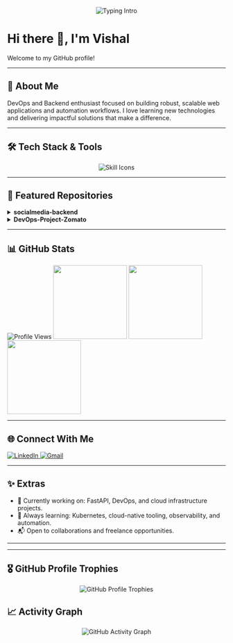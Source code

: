 



<p align="center">
  <img src="https://readme-typing-svg.demolab.com?font=Fira+Code&size=22&pause=1000&color=00F7E2&center=true&vCenter=true&width=700&lines=DevOps+%26+Backend+Engineer;Cloud+%7C+Automation+%7C+Observability;Building+robust+%26+scalable+systems+%F0%9F%9A%80;Always+Learning+New+Things" alt="Typing Intro" />
</p>



# Hi there 👋, I'm Vishal

Welcome to my GitHub profile!

---

## 🚀 About Me
DevOps and Backend enthusiast focused on building robust, scalable web applications and automation workflows. I love learning new technologies and delivering impactful solutions that make a difference.

---

## 🛠️ Tech Stack & Tools



<p align="center">
  <img src="https://skillicons.dev/icons?i=aws,azure,terraform,docker,kubernetes,ansible,linux,python,fastapi,bash,java,postgres,mysql,git,githubactions,jenkins,argocd,vscode&theme=dark&perline=7" alt="Skill Icons" />
</p>

---

## 📂 Featured Repositories

<details>
  <summary><strong>socialmedia-backend</strong></summary>
  <p>
    A scalable microservice for a social media backend, designed for containerized deployment and cloud infrastructure.
    <br/><br/>
    <img src="https://img.shields.io/badge/Docker-2496ED?style=for-the-badge&logo=docker&logoColor=white" alt="Docker" />
    <img src="https://img.shields.io/badge/Terraform-623CE4?style=for-the-badge&logo=terraform&logoColor=white" alt="Terraform" />
    <img src="https://img.shields.io/badge/Kubernetes-326CE5?style=for-the-badge&logo=kubernetes&logoColor=white" alt="Kubernetes" />
    <img src="https://img.shields.io/badge/Amazon_EKS-FF9900?style=for-the-badge&logo=amazon-eks&logoColor=white" alt="EKS" />
    
  </p>
</details>

<details>
  <summary><strong>DevOps-Project-Zomato</strong></summary>
  <p>
    A production-grade, end-to-end CI/CD pipeline for a Zomato-like application, featuring automated builds, testing, and deployment, with integrated monitoring using Prometheus and Grafana.
    <br/><br/>
    <img src="https://img.shields.io/badge/GitHub_Actions-2088FF?style=for-the-badge&logo=github-actions&logoColor=white" alt="GitHub Actions" />
  </p>
</details>

---

## 📊 GitHub Stats

<p align="left">
  <img src="https://komarev.com/ghpvc/?username=vishal82004&style=flat-square&color=blue" alt="Profile Views" />
  <img src="https://github-readme-stats.vercel.app/api?username=vishal82004&show_icons=true&theme=radical" height="170" />
  <img src="https://github-readme-streak-stats.herokuapp.com/?user=vishal82004&theme=radical" height="170" />
  <img src="https://github-readme-stats.vercel.app/api/top-langs/?username=vishal82004&layout=compact&theme=radical" height="170" />
</p>

---

## 🌐 Connect With Me

<p align="left">
  <a href="https://www.linkedin.com/in/vishal-b-2029bb257/" target="_blank">
    <img src="https://img.shields.io/badge/LinkedIn-0077B5?style=for-the-badge&logo=linkedin&logoColor=white" alt="LinkedIn" />
  </a>
  <a href="mailto:balajivishalnivi@gmail.com" target="_blank">
    <img src="https://img.shields.io/badge/Gmail-D14836?style=for-the-badge&logo=gmail&logoColor=white" alt="Gmail" />
  </a>
</p>

---

## ✨ Extras

- 🔭 Currently working on: FastAPI, DevOps, and cloud infrastructure projects.
- 🌱 Always learning: Kubernetes, cloud-native tooling, observability, and automation.
- 📬 Open to collaborations and freelance opportunities.

---



---

## 🎖️ GitHub Profile Trophies

<p align="center">
  <img src="https://github-profile-trophy.vercel.app/?username=vishal82004&theme=onedark&no-frame=true&no-bg=true&margin-w=6" alt="GitHub Profile Trophies" />
</p>

 

## 📈 Activity Graph

<p align="center">
  <img src="https://github-readme-activity-graph.vercel.app/graph?username=vishal82004&theme=react-dark&area=true&hide_border=true" alt="GitHub Activity Graph" />
</p>



